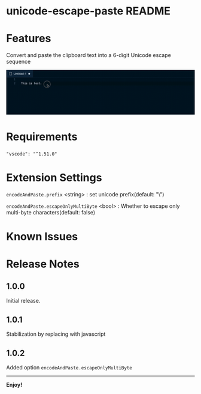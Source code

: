 # unicode-escape-paste README

# Features

Convert and paste the clipboard text into a 6-digit Unicode escape sequence

![preview](https://github.com/SHNakajima/unicode-escape-paste/raw/main/preview.gif "preview")


# Requirements

`"vscode": "^1.51.0"`


# Extension Settings

`encodeAndPaste.prefix` \<string\> : set unicode prefix(default: "\\")

`encodeAndPaste.escapeOnlyMultiByte` \<bool\> : Whether to escape only multi-byte characters(default: false)


# Known Issues

# Release Notes

## 1.0.0

Initial release.

## 1.0.1
Stabilization by replacing with javascript
## 1.0.2
Added option `encodeAndPaste.escapeOnlyMultiByte`

-----------------------------------------------------------------------------------------------------------

**Enjoy!**
